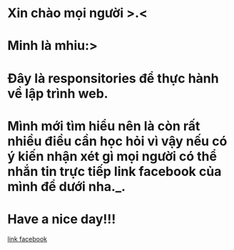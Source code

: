 # Xin chào mọi người >.<
# Minh là mhiu:>
# Đây là responsitories để thực hành về lập trình web. 
# Mình mới tìm hiểu nên là còn rất nhiều điều cần học hỏi vì vậy nếu có ý kiến nhận xét gì mọi người có thể nhắn tin trực tiếp link facebook của mình để dưới nha._. 
# Have a nice day!!!

[link facebook](https://www.facebook.com/minhhieuhh2k5)
